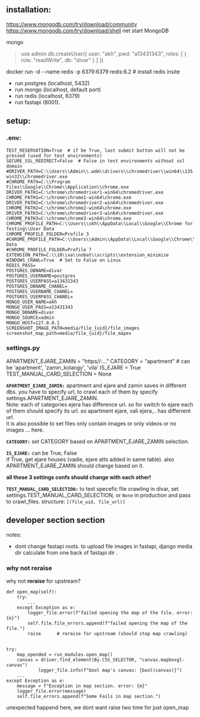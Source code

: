 ## installation:
https://www.mongodb.com/try/download/community
https://www.mongodb.com/try/download/shell
net start MongoDB


mongo
> use admin
db.createUser({
    user:   "akh",
    pwd:    "a13431343",
    roles: [ { role: "readWrite", db: "divar" } ]
  })

docker run -d --name redis -p 6379:6379 redis:6.2  # install redis insite

- run postgres (localhost, 5432)
- run mongo (localhost, default port)
- run redis (localhost, 6379)
- run fastapi (8001).

## setup:
### .env:
```
TEST_RESERVATION=True  # if be True, last submit button will not be pressed (used for test environments)
SECURE_SSL_REDIRECT=False  # False in test environments without ssl domain
#DRIVER_PATH=C:\\Users\\Admin\\.wdm\\drivers\\chromedriver\\win64\\135.0.7049.97\\chromedriver-win32\\chromedriver.exe
#CHROME_PATH=C:\\Program Files\\Google\\Chrome\\Application\\chrome.exe
DRIVER_PATH1=C:\chrome\chromedriver1-win64\chromedriver.exe
CHROME_PATH1=C:\chrome\chrome1-win64\chrome.exe
DRIVER_PATH2=C:\chrome\chromedriver2-win64\chromedriver.exe
CHROME_PATH2=C:\chrome\chrome2-win64\chrome.exe
DRIVER_PATH3=C:\chrome\chromedriver3-win64\chromedriver.exe
CHROME_PATH3=C:\chrome\chrome3-win64\chrome.exe
CHROME_PROFILE_PATH=C:\\Users\\skh\\AppData\\Local\\Google\\Chrome for Testing\\User Data
CHROME_PROFILE_FOLDER=Profile 3
#CHROME_PROFILE_PATH=C:\\Users\\Admin\\AppData\\Local\\Google\\Chrome\\User Data
#CHROME_PROFILE_FOLDER=Profile 7
EXTENSION_PATH=C:\\10\\xa\\nobat\\scripts\\extension_minimize
WINDOWS_CRAWL=True  # Set to False on Linux
REDIS_PASS=
POSTGRES_DBNAME=divar
POSTGRES_USERNAME=postgres
POSTGRES_USERPASS=a13431343
POSTGRES_DBNAME_CHANEL=
POSTGRES_USERNAME_CHANEL=
POSTGRES_USERPASS_CHANEL=
MONGO_USER_NAME=akh
MONGO_USER_PASS=a13431343
MONGO_DBNAME=divar
MONGO_SOURCE=admin
MONGO_HOST=127.0.0.1
SCREENSHOT_IMAGE_PATH=media/file_{uid}/file_images
screenshot_map_path=media/file_{uid}/file_mapes
```


### settings.py
APARTMENT_EJARE_ZAMIN = "https//:..."
CATEGORY = "apartment"  # can be 'apartment', 'zamin_kolangy', 'vila'
IS_EJARE = True
TEST_MANUAL_CARD_SELECTION = None

**`APARTMENT_EJARE_ZAMIN:`**
apartment and ejare and zamin saves in different dbs. you have to specify url, to crawl each of them by specify settings.APARTMENT_EJARE_ZAMIN.  
Note: each of categories ejera has difference url. so for switch to ejare each of them should specify its url. so apartment ejare, vali ejera,.. has differrent url.  
it is also possible to set files only contain images or only videos or no images ... here.

**`CATEGORY:`**
set CATEGORY based on APARTMENT_EJARE_ZAMIN selection.

**`IS_EJARE:`**
can be True, False  
if True, get ejare houses (vadie, ejare atts added in same table). also APARTMENT_EJARE_ZAMIN should change based on it.

**all these 3 settings confs should change with each other!**  

**`TEST_MANUAL_CARD_SELECTION:`**
to test specefic file crawling in divar, set settings.TEST_MANUAL_CARD_SELECTION, or `None` in production and pass to crawl_files. structure: `[(file_uid, file_url)]`



## developer section section
notes:
- dont change fastapi roots. to upload file images in fastapi, django media dir calculate from one back of fastapi dir .


### why not reraise
why not **reraise** for upstream?
```
def open_map(self):
    try:
        ...
    except Exception as e:
        logger_file.error(f"failed opening the map of the file. error: {e}")
        self.file.file_errors.append(f"failed opening the map of the file.")
        raise      # reraise for upstream (should stop map crawling)


try:
    map_opended = run_modules.open_map()
    canvas = driver.find_element(By.CSS_SELECTOR, "canvas.mapboxgl-canvas")
            logger_file.info(f"bool map's canvas: {bool(canvas)}")
    ...
except Exception as e:    
    message = f"Exception in map section. error: {e}"
    logger_file.error(message)
    self.file_errors.append(f"Some Fails in map section.")
```
unexpected happend here, we dont want raise two time for just open_map
